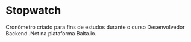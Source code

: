 # Stopwatch

Cronômetro criado para fins de estudos durante o curso Desenvolvedor Backend .Net na plataforma Balta.io.
